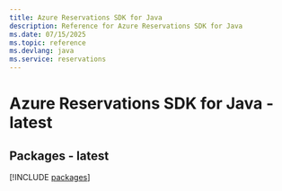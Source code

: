 ```yaml
---
title: Azure Reservations SDK for Java
description: Reference for Azure Reservations SDK for Java
ms.date: 07/15/2025
ms.topic: reference
ms.devlang: java
ms.service: reservations
---
```

# Azure Reservations SDK for Java - latest
## Packages - latest
[!INCLUDE [packages](reservations-index.md)]